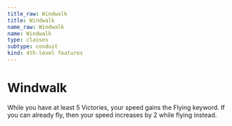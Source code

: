 ```yaml
---
title_raw: Windwalk
title: Windwalk
name_raw: Windwalk
name: Windwalk
type: classes
subtype: conduit
kind: 4th-level features
---
```


# Windwalk

While you have at least 5 Victories, your speed gains the Flying keyword. If you can already fly, then your speed increases by 2 while flying instead.

